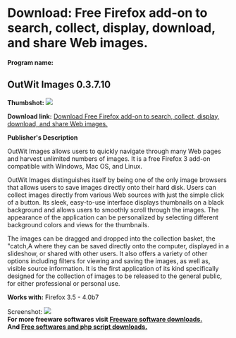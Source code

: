 # Download: Free Firefox add-on to search, collect, display, download, and share Web images.

**Program name:**

## OutWit Images 0.3.7.10

  
**Thumbshot:** ![](http://www.freewarefiles.com/screenshot/outiwtimg_md.jpg)   
  
**Download link:** [Download Free Firefox add-on to search, collect, display, download, and share Web images.](http://freesoftwares.boysofts.com/OutWit-Images_program_46061.html)  
  


**Publisher's Description**  
  


OutWit Images allows users to quickly navigate through many Web pages and harvest unlimited numbers of images. It is a free Firefox 3 add-on compatible with Windows, Mac OS, and Linux. 

OutWit Images distinguishes itself by being one of the only image browsers that allows users to save images directly onto their hard disk. Users can collect images directly from various Web sources with just the simple click of a button. Its sleek, easy-to-use interface displays thumbnails on a black background and allows users to smoothly scroll through the images. The appearance of the application can be personalized by selecting different background colors and views for the thumbnails. 

The images can be dragged and dropped into the collection basket, the "catch,A where they can be saved directly onto the computer, displayed in a slideshow, or shared with other users. It also offers a variety of other options including filters for viewing and saving the images, as well as, visible source information. It is the first application of its kind specifically designed for the collection of images to be released to the general public, for either professional or personal use. 

**Works with:** Firefox 3.5 - 4.0b7

  
  
Screenshot: ![](http://www.freewarefiles.com/screenshot/outiwtimg.jpg)   
**For more freeware softwares visit [Freeware software downloads.](http://freesoftwares.boysofts.com/)**   
**And [Free softwares and php script downloads.](http://www.boysofts.com/)**
